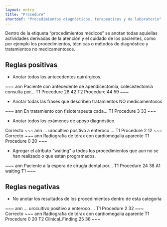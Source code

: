 ```yaml
---
layout: entry
title: "Procedure"
shortdef: "Procedimientos diagnósticos, terapéuticos y de laboratorio"
---
```


Dentro de la etiqueta “procedimientos médicos” se anotan todas aquiellas actividades derivadas de la atención y el cuidado de los pacientes, como por ejemplo los
procedimientos, técnicas o métodos de diagnóstico y tratamientos no medicamentosos.

## Reglas positivas

* Anotar todos los antecedentes quirúrgicos.

<div class="annotation-correct" markdown="1">
~~~ ann
Paciente con antecedente de apendicectomía, colecistectomía consulta por…
T1 Procedure 28 42 
T2 Procedure 44 59 
~~~
</div>

* Anotar todas las frases que describen tratamientos NO medicamentosos

<div class="annotation-correct" markdown="1">
~~~ ann
En tratamiento con fisioterapeuta cada...
T1 Procedure 3 33 
~~~
</div>

* Anotar todos los exámenes de apoyo diagnóstico.

<div class="annotation-correct" markdown="1">
Correcto
~~~ ann
… urocultivo positivo a enteroco ...
T1 Procedure 2 12 
~~~
</div>

<div class="annotation-correct" markdown="1">
Correcto
~~~ ann
Radiografía de tórax con cardiomegalia aparente
T1 Procedure 0 20 
~~~
</div>

* Agregar el atributo "waiting" a todos los procedimientos que aun no se han realizado o que están programados.

<div class="annotation-correct" markdown="1">
~~~ ann
Paciente a la espera de cirugía dental por…
T1 Procedure 24 38 
A1 waiting T1
~~~
</div>

## Reglas negativas

* No anotar los resultados de los procedimientos dentro de esta categoría 

<div class="annotation-incorrect" markdown="1">
~~~ ann
… urocultivo positivo a enteroco ...
T1 Procedure 2 32 
~~~
</div>

<div class="annotation-correct" markdown="1">
Correcto
~~~ ann
Radiografía de tórax con cardiomegalia aparente
T1 Procedure 0 20 
T2 Clinical_Finding 25 38 
~~~
</div>
